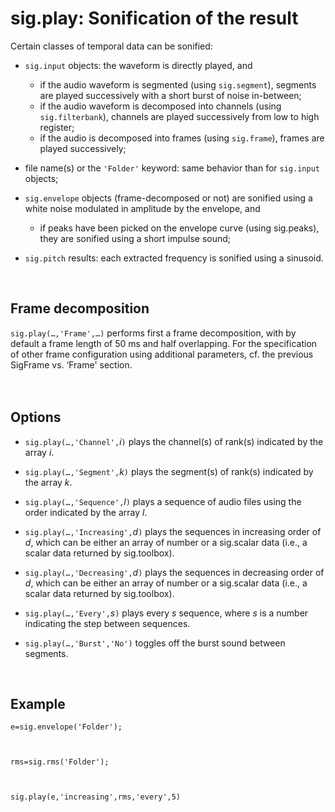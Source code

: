 # sig.play: Sonification of the result #

Certain classes of temporal data can be sonified:
  * `sig.input` objects: the waveform is directly played, and
    * if the audio waveform is segmented (using `sig.segment`), segments are played successively with a short burst of noise in-between;
    * if the audio waveform is decomposed into channels (using `sig.filterbank`), channels are played successively from low to high register;
    * if the audio is decomposed into frames (using `sig.frame`), frames are played successively;

  * file name(s) or the `'Folder'` keyword: same behavior than for `sig.input` objects;

  * `sig.envelope` objects (frame-decomposed or not) are sonified using a white noise modulated in amplitude by the envelope, and
    * if peaks have been picked on the envelope curve (using sig.peaks), they are sonified using a short impulse sound;

  * `sig.pitch` results: each extracted frequency is sonified using a sinusoid.

<br>
<h2>Frame decomposition</h2>

<code>sig.play(…,'Frame',…)</code> performs first a frame decomposition, with by default a frame length of 50 ms and half overlapping. For the specification of other frame configuration using additional parameters, cf. the previous SigFrame vs. ‘Frame' section.<br>
<br>
<br>
<h2>Options</h2>

<ul><li><code>sig.play(…,'Channel',</code><i>i</i><code>)</code> plays the channel(s) of rank(s) indicated by the array <i>i</i>.<p>
</li><li><code>sig.play(…,'Segment',</code><i>k</i><code>)</code> plays the segment(s) of rank(s) indicated by the array <i>k</i>.<p>
</li><li><code>sig.play(…,'Sequence',</code><i>l</i><code>)</code> plays a sequence of audio files using the order indicated by the array <i>l</i>.<p>
</li><li><code>sig.play(…,'Increasing',</code><i>d</i><code>)</code> plays the sequences in increasing order of <i>d</i>, which can be either an array of number or a sig.scalar data (i.e., a scalar data returned by sig.toolbox).<p>
</li><li><code>sig.play(…,'Decreasing',</code><i>d</i><code>)</code> plays the sequences in decreasing order of <i>d</i>, which can be either an array of number or a sig.scalar data (i.e., a scalar data returned by sig.toolbox).<p>
</li><li><code>sig.play(…,'Every',</code><i>s</i><code>)</code> plays every <i>s</i> sequence, where <i>s</i> is a number indicating the step between sequences.<p>
</li><li><code>sig.play(…,'Burst','No')</code> toggles off the burst sound between segments.</li></ul>

<br>
<h2>Example</h2>

<pre><code>e=sig.envelope('Folder');<br>
<br>
rms=sig.rms('Folder');<br>
<br>
sig.play(e,'increasing',rms,'every',5)<br>
</code></pre>